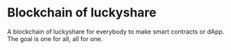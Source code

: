 # Blockchain of luckyshare 
 A blockchain of luckyshare for everybody to make smart contracts or dApp.
The goal is one for all, all for one.

